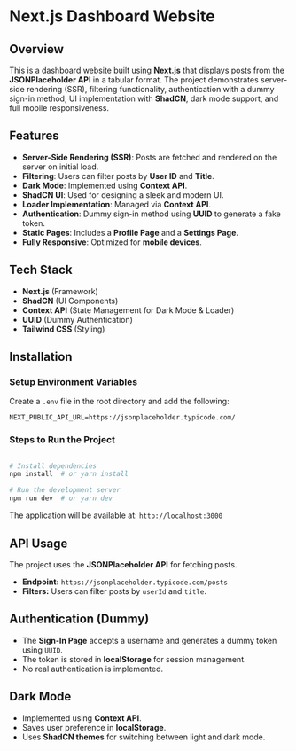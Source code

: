 # Next.js Dashboard Website

## Overview
This is a dashboard website built using **Next.js** that displays posts from the **JSONPlaceholder API** in a tabular format. The project demonstrates server-side rendering (SSR), filtering functionality, authentication with a dummy sign-in method, UI implementation with **ShadCN**, dark mode support, and full mobile responsiveness.

## Features
- **Server-Side Rendering (SSR)**: Posts are fetched and rendered on the server on initial load.
- **Filtering**: Users can filter posts by **User ID** and **Title**.
- **Dark Mode**: Implemented using **Context API**.
- **ShadCN UI**: Used for designing a sleek and modern UI.
- **Loader Implementation**: Managed via **Context API**.
- **Authentication**: Dummy sign-in method using **UUID** to generate a fake token.
- **Static Pages**: Includes a **Profile Page** and a **Settings Page**.
- **Fully Responsive**: Optimized for **mobile devices**.

## Tech Stack
- **Next.js** (Framework)
- **ShadCN** (UI Components)
- **Context API** (State Management for Dark Mode & Loader)
- **UUID** (Dummy Authentication)
- **Tailwind CSS** (Styling)

## Installation

### Setup Environment Variables
Create a `.env` file in the root directory and add the following:
```
NEXT_PUBLIC_API_URL=https://jsonplaceholder.typicode.com/
```

### Steps to Run the Project
```bash

# Install dependencies
npm install  # or yarn install

# Run the development server
npm run dev  # or yarn dev
```
The application will be available at: `http://localhost:3000`

## API Usage
The project uses the **JSONPlaceholder API** for fetching posts.
- **Endpoint:** `https://jsonplaceholder.typicode.com/posts`
- **Filters:** Users can filter posts by `userId` and `title`.

## Authentication (Dummy)
- The **Sign-In Page** accepts a username and generates a dummy token using `UUID`.
- The token is stored in **localStorage** for session management.
- No real authentication is implemented.

## Dark Mode
- Implemented using **Context API**.
- Saves user preference in **localStorage**.
- Uses **ShadCN themes** for switching between light and dark mode.

